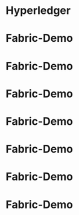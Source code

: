 # Hyperledger
# Fabric-Demo
# Fabric-Demo
# Fabric-Demo
# Fabric-Demo
# Fabric-Demo
# Fabric-Demo
# Fabric-Demo
